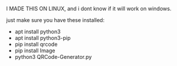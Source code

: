 I MADE THIS ON LINUX, and i dont know if it will work on windows.

just make sure you have these installed:

- apt install python3
- apt install python3-pip
- pip install qrcode
- pip install Image
- python3 QRCode-Generator.py
